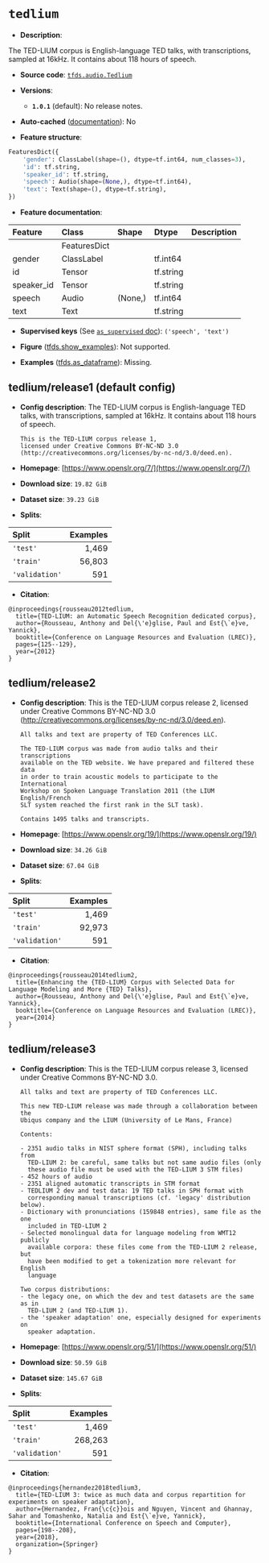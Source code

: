 <div itemscope itemtype="http://schema.org/Dataset">
  <div itemscope itemprop="includedInDataCatalog" itemtype="http://schema.org/DataCatalog">
    <meta itemprop="name" content="TensorFlow Datasets" />
  </div>
  <meta itemprop="name" content="tedlium" />
  <meta itemprop="description" content="The TED-LIUM corpus is English-language TED talks, with transcriptions,&#10;sampled at 16kHz. It contains about 118 hours of speech.&#10;&#10;To use this dataset:&#10;&#10;```python&#10;import tensorflow_datasets as tfds&#10;&#10;ds = tfds.load(&#x27;tedlium&#x27;, split=&#x27;train&#x27;)&#10;for ex in ds.take(4):&#10;  print(ex)&#10;```&#10;&#10;See [the guide](https://www.tensorflow.org/datasets/overview) for more&#10;informations on [tensorflow_datasets](https://www.tensorflow.org/datasets).&#10;&#10;" />
  <meta itemprop="url" content="https://www.tensorflow.org/datasets/catalog/tedlium" />
  <meta itemprop="sameAs" content="https://www.openslr.org/7/" />
  <meta itemprop="citation" content="@inproceedings{rousseau2012tedlium,&#10;  title={TED-LIUM: an Automatic Speech Recognition dedicated corpus},&#10;  author={Rousseau, Anthony and Del{\&#x27;e}glise, Paul and Est{\`e}ve, Yannick},&#10;  booktitle={Conference on Language Resources and Evaluation (LREC)},&#10;  pages={125--129},&#10;  year={2012}&#10;}" />
</div>

# `tedlium`


*   **Description**:

The TED-LIUM corpus is English-language TED talks, with transcriptions, sampled
at 16kHz. It contains about 118 hours of speech.

*   **Source code**:
    [`tfds.audio.Tedlium`](https://github.com/tensorflow/datasets/tree/master/tensorflow_datasets/audio/tedlium.py)

*   **Versions**:

    *   **`1.0.1`** (default): No release notes.

*   **Auto-cached**
    ([documentation](https://www.tensorflow.org/datasets/performances#auto-caching)):
    No

*   **Feature structure**:

```python
FeaturesDict({
    'gender': ClassLabel(shape=(), dtype=tf.int64, num_classes=3),
    'id': tf.string,
    'speaker_id': tf.string,
    'speech': Audio(shape=(None,), dtype=tf.int64),
    'text': Text(shape=(), dtype=tf.string),
})
```

*   **Feature documentation**:

Feature    | Class        | Shape   | Dtype     | Description
:--------- | :----------- | :------ | :-------- | :----------
           | FeaturesDict |         |           |
gender     | ClassLabel   |         | tf.int64  |
id         | Tensor       |         | tf.string |
speaker_id | Tensor       |         | tf.string |
speech     | Audio        | (None,) | tf.int64  |
text       | Text         |         | tf.string |

*   **Supervised keys** (See
    [`as_supervised` doc](https://www.tensorflow.org/datasets/api_docs/python/tfds/load#args)):
    `('speech', 'text')`

*   **Figure**
    ([tfds.show_examples](https://www.tensorflow.org/datasets/api_docs/python/tfds/visualization/show_examples)):
    Not supported.

*   **Examples**
    ([tfds.as_dataframe](https://www.tensorflow.org/datasets/api_docs/python/tfds/as_dataframe)):
    Missing.


## tedlium/release1 (default config)

*   **Config description**: The TED-LIUM corpus is English-language TED talks,
    with transcriptions, sampled at 16kHz. It contains about 118 hours of
    speech.

    ```
    This is the TED-LIUM corpus release 1,
    licensed under Creative Commons BY-NC-ND 3.0
    (http://creativecommons.org/licenses/by-nc-nd/3.0/deed.en).
    ```

*   **Homepage**: [https://www.openslr.org/7/](https://www.openslr.org/7/)

*   **Download size**: `19.82 GiB`

*   **Dataset size**: `39.23 GiB`

*   **Splits**:

Split          | Examples
:------------- | -------:
`'test'`       | 1,469
`'train'`      | 56,803
`'validation'` | 591

*   **Citation**:

```
@inproceedings{rousseau2012tedlium,
  title={TED-LIUM: an Automatic Speech Recognition dedicated corpus},
  author={Rousseau, Anthony and Del{\'e}glise, Paul and Est{\`e}ve, Yannick},
  booktitle={Conference on Language Resources and Evaluation (LREC)},
  pages={125--129},
  year={2012}
}
```

## tedlium/release2

*   **Config description**: This is the TED-LIUM corpus release 2, licensed
    under Creative Commons BY-NC-ND 3.0
    (http://creativecommons.org/licenses/by-nc-nd/3.0/deed.en).

    ```
    All talks and text are property of TED Conferences LLC.

    The TED-LIUM corpus was made from audio talks and their transcriptions
    available on the TED website. We have prepared and filtered these data
    in order to train acoustic models to participate to the International
    Workshop on Spoken Language Translation 2011 (the LIUM English/French
    SLT system reached the first rank in the SLT task).

    Contains 1495 talks and transcripts.
    ```

*   **Homepage**: [https://www.openslr.org/19/](https://www.openslr.org/19/)

*   **Download size**: `34.26 GiB`

*   **Dataset size**: `67.04 GiB`

*   **Splits**:

Split          | Examples
:------------- | -------:
`'test'`       | 1,469
`'train'`      | 92,973
`'validation'` | 591

*   **Citation**:

```
@inproceedings{rousseau2014tedlium2,
  title={Enhancing the {TED-LIUM} Corpus with Selected Data for Language Modeling and More {TED} Talks},
  author={Rousseau, Anthony and Del{\'e}glise, Paul and Est{\`e}ve, Yannick},
  booktitle={Conference on Language Resources and Evaluation (LREC)},
  year={2014}
}
```

## tedlium/release3

*   **Config description**: This is the TED-LIUM corpus release 3, licensed
    under Creative Commons BY-NC-ND 3.0.

    ```
    All talks and text are property of TED Conferences LLC.

    This new TED-LIUM release was made through a collaboration between the
    Ubiqus company and the LIUM (University of Le Mans, France)

    Contents:

    - 2351 audio talks in NIST sphere format (SPH), including talks from
      TED-LIUM 2: be careful, same talks but not same audio files (only
      these audio file must be used with the TED-LIUM 3 STM files)
    - 452 hours of audio
    - 2351 aligned automatic transcripts in STM format
    - TEDLIUM 2 dev and test data: 19 TED talks in SPH format with
      corresponding manual transcriptions (cf. 'legacy' distribution below).
    - Dictionary with pronunciations (159848 entries), same file as the one
      included in TED-LIUM 2
    - Selected monolingual data for language modeling from WMT12 publicly
      available corpora: these files come from the TED-LIUM 2 release, but
      have been modified to get a tokenization more relevant for English
      language

    Two corpus distributions:
    - the legacy one, on which the dev and test datasets are the same as in
      TED-LIUM 2 (and TED-LIUM 1).
    - the 'speaker adaptation' one, especially designed for experiments on
      speaker adaptation.
    ```

*   **Homepage**: [https://www.openslr.org/51/](https://www.openslr.org/51/)

*   **Download size**: `50.59 GiB`

*   **Dataset size**: `145.67 GiB`

*   **Splits**:

Split          | Examples
:------------- | -------:
`'test'`       | 1,469
`'train'`      | 268,263
`'validation'` | 591

*   **Citation**:

```
@inproceedings{hernandez2018tedlium3,
  title={TED-LIUM 3: twice as much data and corpus repartition for experiments on speaker adaptation},
  author={Hernandez, Fran{\c{c}}ois and Nguyen, Vincent and Ghannay, Sahar and Tomashenko, Natalia and Est{\`e}ve, Yannick},
  booktitle={International Conference on Speech and Computer},
  pages={198--208},
  year={2018},
  organization={Springer}
}
```
